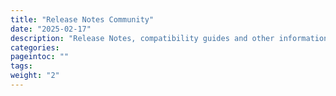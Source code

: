 ```yaml
---
title: "Release Notes Community"
date: "2025-02-17"
description: "Release Notes, compatibility guides and other information"
categories:
pageintoc: ""
tags:
weight: "2"
---
```


<a id="rn"></a>

<!--# Release Notes Community -->
